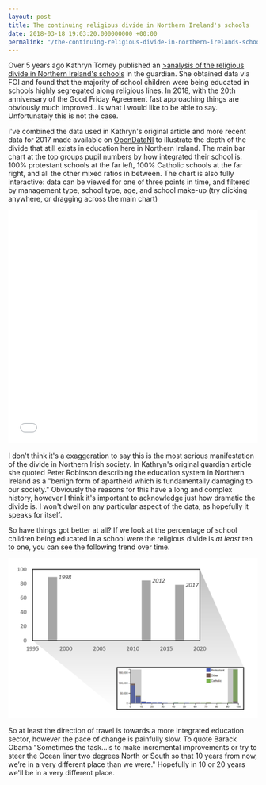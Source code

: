 ```yaml
---
layout: post
title: The continuing religious divide in Northern Ireland's schools
date: 2018-03-18 19:03:20.000000000 +00:00
permalink: "/the-continuing-religious-divide-in-northern-irelands-schools/"
---
```


Over 5 years ago Kathryn Torney published an [>analysis of the religious divide in Northern Ireland's schools](https://www.theguardian.com/news/datablog/2012/nov/24/religious-divide-northern-ireland-schools) in the guardian.  She obtained data via FOI and found that the majority of school children were being educated in schools highly segregated along religious lines.  In 2018, with the 20th anniversary of the Good Friday Agreement fast approaching things are obviously much improved...is what I would like to be able to say.  Unfortunately this is not the case.

I've combined the data used in Kathryn's original article and more recent data for 2017 made available on [OpenDataNI](https://www.opendatani.gov.uk/) to illustrate the depth of the divide that still exists in education here in Northern Ireland.  The main bar chart at the top groups pupil numbers by how integrated their school is: 100% protestant schools at the far left, 100% Catholic schools at the far right, and all the other mixed ratios in between.  The chart is also fully interactive: data can be viewed for one of three points in time, and filtered by management type, school type, age, and school make-up (try clicking anywhere, or dragging across the main chart)

<div class="responsive-wrap">
<iframe src="/assets/nieducation/index.html" width="100%" height="470" frameBorder="0"> </iframe>
</div>

I don't think it's a exaggeration to say this is the most serious manifestation of the divide in Northern Irish society.  In Kathryn's original guardian article she quoted Peter Robinson describing the education system in Northern Ireland as a "benign form of apartheid which is fundamentally damaging to our society."  Obviously the reasons for this have a long and complex history, however I think it's important to acknowledge just how dramatic the divide is.  I won't dwell on any particular aspect of the data, as hopefully it speaks for itself.

So have things got better at all?  If we look at the percentage of school children being educated in a school were the religious divide is <em>at least</em> ten to one, you can see the following trend over time.

![a timeseries](/assets/2018/03/timeseries.png)

So at least the direction of travel is towards a more integrated education sector, however the pace of change is painfully slow.  To quote Barack Obama "Sometimes the task...is to make incremental improvements or try to steer the Ocean liner two degrees North or South so that 10 years from now, we’re in a very different place than we were."  Hopefully in 10 or 20 years we'll be in a very different place.
